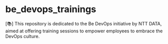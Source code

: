 # be_devops_trainings
[📚] This repository is dedicated to the Be DevOps initiative by NTT DATA, aimed at offering training sessions to empower employees to embrace the DevOps culture. 
